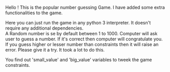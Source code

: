 Hello ! This is the popular number guessing Game. I have added some extra functionalities to the game.     

Here you can just run the game in any python 3 interpreter. It doesn't require any additional dependencies.  
A Random number is se by default between 1 to 1000. Computer will ask user to guess a number. If it's correct then computer will congratulate you. If you guess higher or lesser number than constraints then it will raise an error. Please give it a try. It took a lot to do this.    

You find out 'small_value' and 'big_value' variables to tweek the game constraints. 
